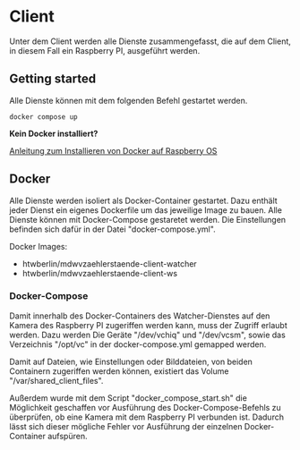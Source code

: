 # Client

Unter dem Client werden alle Dienste zusammengefasst, die auf dem Client, in diesem Fall ein Raspberry PI, ausgeführt werden.

## Getting started

Alle Dienste können mit dem folgenden Befehl gestartet werden.
```console
docker compose up
```

**Kein Docker installiert?**

[Anleitung zum Installieren von Docker auf Raspberry OS](https://docs.docker.com/engine/install/raspbian/)


## Docker
Alle Dienste werden isoliert als Docker-Container gestartet. Dazu enthält jeder Dienst ein eigenes Dockerfile um das jeweilige Image zu bauen. Alle Dienste können mit Docker-Compose gestaretet werden. Die Einstellungen befinden sich dafür in der Datei "docker-compose.yml".

Docker Images:
- htwberlin/mdwvzaehlerstaende-client-watcher
- htwberlin/mdwvzaehlerstaende-client-ws

### Docker-Compose
Damit innerhalb des Docker-Containers des Watcher-Dienstes auf den Kamera des Raspberry PI zugeriffen werden kann, muss der Zugriff erlaubt werden. Dazu werden Die Geräte "/dev/vchiq" und "/dev/vcsm", sowie das Verzeichnis "/opt/vc" in der docker-compose.yml gemapped werden. 

Damit auf Dateien, wie Einstellungen oder Bilddateien, von beiden Containern zugeriffen werden können, existiert das Volume "/var/shared_client_files".

Außerdem wurde mit dem Script "docker_compose_start.sh" die Möglichkeit geschaffen vor Ausführung des Docker-Compose-Befehls zu überprüfen, ob eine Kamera mit dem Raspberry PI verbunden ist. Dadurch lässt sich dieser mögliche Fehler vor Ausführung der einzelnen Docker-Container aufspüren.